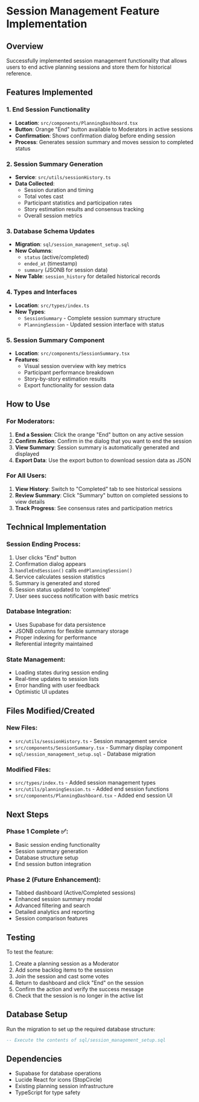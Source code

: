 # Session Management Feature Implementation

## Overview
Successfully implemented session management functionality that allows users to end active planning sessions and store them for historical reference.

## Features Implemented

### 1. End Session Functionality
- **Location**: `src/components/PlanningDashboard.tsx`
- **Button**: Orange "End" button available to Moderators in active sessions
- **Confirmation**: Shows confirmation dialog before ending session
- **Process**: Generates session summary and moves session to completed status

### 2. Session Summary Generation
- **Service**: `src/utils/sessionHistory.ts` 
- **Data Collected**:
  - Session duration and timing
  - Total votes cast
  - Participant statistics and participation rates
  - Story estimation results and consensus tracking
  - Overall session metrics

### 3. Database Schema Updates
- **Migration**: `sql/session_management_setup.sql`
- **New Columns**: 
  - `status` (active/completed)
  - `ended_at` (timestamp)
  - `summary` (JSONB for session data)
- **New Table**: `session_history` for detailed historical records

### 4. Types and Interfaces
- **Location**: `src/types/index.ts`
- **New Types**: 
  - `SessionSummary` - Complete session summary structure
  - `PlanningSession` - Updated session interface with status

### 5. Session Summary Component
- **Location**: `src/components/SessionSummary.tsx`
- **Features**:
  - Visual session overview with key metrics
  - Participant performance breakdown
  - Story-by-story estimation results
  - Export functionality for session data

## How to Use

### For Moderators:
1. **End a Session**: Click the orange "End" button on any active session
2. **Confirm Action**: Confirm in the dialog that you want to end the session
3. **View Summary**: Session summary is automatically generated and displayed
4. **Export Data**: Use the export button to download session data as JSON

### For All Users:
1. **View History**: Switch to "Completed" tab to see historical sessions
2. **Review Summary**: Click "Summary" button on completed sessions to view details
3. **Track Progress**: See consensus rates and participation metrics

## Technical Implementation

### Session Ending Process:
1. User clicks "End" button
2. Confirmation dialog appears
3. `handleEndSession()` calls `endPlanningSession()`
4. Service calculates session statistics
5. Summary is generated and stored
6. Session status updated to 'completed'
7. User sees success notification with basic metrics

### Database Integration:
- Uses Supabase for data persistence
- JSONB columns for flexible summary storage
- Proper indexing for performance
- Referential integrity maintained

### State Management:
- Loading states during session ending
- Real-time updates to session lists
- Error handling with user feedback
- Optimistic UI updates

## Files Modified/Created

### New Files:
- `src/utils/sessionHistory.ts` - Session management service
- `src/components/SessionSummary.tsx` - Summary display component
- `sql/session_management_setup.sql` - Database migration

### Modified Files:
- `src/types/index.ts` - Added session management types
- `src/utils/planningSession.ts` - Added end session functions
- `src/components/PlanningDashboard.tsx` - Added end session UI

## Next Steps

### Phase 1 Complete ✅:
- Basic session ending functionality
- Session summary generation
- Database structure setup
- End session button integration

### Phase 2 (Future Enhancement):
- Tabbed dashboard (Active/Completed sessions)
- Enhanced session summary modal
- Advanced filtering and search
- Detailed analytics and reporting
- Session comparison features

## Testing

To test the feature:
1. Create a planning session as a Moderator
2. Add some backlog items to the session
3. Join the session and cast some votes
4. Return to dashboard and click "End" on the session
5. Confirm the action and verify the success message
6. Check that the session is no longer in the active list

## Database Setup

Run the migration to set up the required database structure:
```sql
-- Execute the contents of sql/session_management_setup.sql
```

## Dependencies

- Supabase for database operations
- Lucide React for icons (StopCircle)
- Existing planning session infrastructure
- TypeScript for type safety
